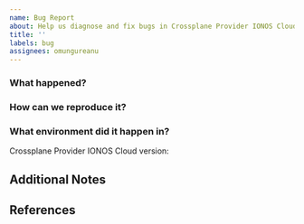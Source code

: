 ```yaml
---
name: Bug Report
about: Help us diagnose and fix bugs in Crossplane Provider IONOS Cloud
title: ''
labels: bug
assignees: omungureanu
---
```

<!--
Thank you for helping to improve Crossplane Provider IONOS Cloud!

Please be sure to search for open issues before raising a new one. We use issues
for bug reports and feature requests.
-->

### What happened?
<!--
Please let us know what behaviour you expected and how Crossplane Provider IONOS Cloud diverged from
that behaviour.
-->


### How can we reproduce it?
<!--
Help us to reproduce your bug as succinctly and precisely as possible. Artifacts
such as example manifests or a script that triggers the issue are highly
appreciated!
-->

### What environment did it happen in?
Crossplane Provider IONOS Cloud version: 

<!--
Include at least the version or commit of Crossplane Provider IONOS Cloud you were running. Consider
also including your:

* Crossplane Version
* Kubernetes version (use `kubectl version`)
* Kubernetes distribution (e.g. Tectonic, GKE, OpenShift)
* OS (e.g. from /etc/os-release)
* Kernel (e.g. `uname -a`)
-->

## Additional Notes
<!--
Add any other content about the problem here.
-->

## References
<!--
Add any other related issues or other links that you think are important for fixing the bug.
-->

